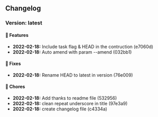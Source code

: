 ## Changelog

### Version: latest

#### 📢 Features
* **2022-02-18:** Include task flag & HEAD in the contruction (e7060d)
* **2022-02-18:** Auto amend with param --amend (032bb1)

#### 👷 Fixes
* **2022-02-18:** Rename HEAD to latest in version (76e009)

#### 🧮 Chores
* **2022-02-18:** Add thanks to readme file (532956)
* **2022-02-18:** clean repeat underscore in title (97e3a9)
* **2022-02-18:** create changelog file (c4334a)

